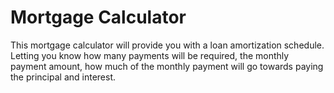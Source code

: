 # Mortgage Calculator

This mortgage calculator will provide you with a loan amortization schedule. Letting you know how many payments will be required, the monthly payment amount, 
how much of the monthly payment will go towards paying the principal and interest. 

